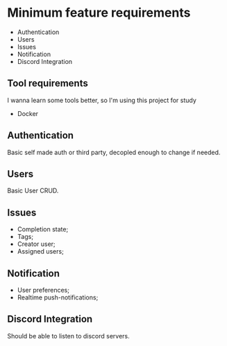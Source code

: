 # Minimum feature requirements

- Authentication
- Users
- Issues
- Notification
- Discord Integration

## Tool requirements
I wanna learn some tools better, so I'm using this project for study

- Docker

## Authentication

Basic self made auth or third party, decopled enough to change if needed.

## Users

Basic User CRUD.

## Issues

- Completion state;
- Tags;
- Creator user;
- Assigned users;

## Notification

- User preferences;
- Realtime push-notifications;

## Discord Integration

Should be able to listen to discord servers.
